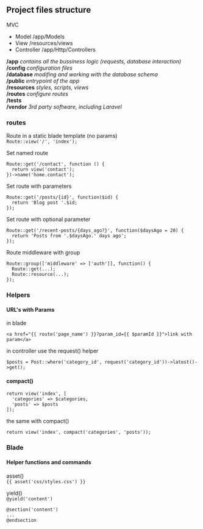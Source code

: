 ## Project files structure

MVC   
- Model /app/Models  
- View /resources/views  
- Controller /app/Http/Controllers  

__/app__ _contains all the bussiness logic (requests, database interaction)_  
__/config__ _configuration files_  
__/database__ _modifing and working with the database schema_  
__/public__ _entrypoint of the app_  
__/resources__ _styles, scripts, views_  
__/routes__ _configure routes_  
__/tests__  
__/vendor__ _3rd party software, including Laravel_  

### routes

Route in a static blade template (no params)  
`Route::view('/', 'index');`  

Set named route  
```
Route::get('/contact', function () {    
  return view('contact');    
})->name('home.contact');
```  

Set route with parameters  
```
Route::get('/posts/{id}', function($id) {  
  return 'Blog post '.$id;  
});
```  

Set route with optional parameter  
```
Route::get('/recent-posts/{days_ago?}', function($daysAgo = 20) {  
  return 'Posts from '.$daysAgo.' days ago';  
});
```

Route middleware with group  
```
Route::group(['middleware' => ['auth']], function() {
  Route::get(...);
  Route::resource(...);
});
```   

### Helpers

#### URL's with Params  

in blade  
```
<a href="{{ route('page_name') }}?param_id={{ $paramId }}">link with param</a>
```

in controller use the request() helper  
```
$posts = Post::where('category_id', request('category_id'))->latest()->get();
```  

#### compact()  

```
return view('index', [
  'categories' => $categories,
  'posts' => $posts
]);
```  

the same with compact()   

`return view('index', compact('categories', 'posts'));`  

### Blade

#### Helper functions and commands

asset()  
`{{ asset('css/styles.css') }}`  

yield()  
`@yield('content')`  
```
@section('content')
...
@endsection
```





